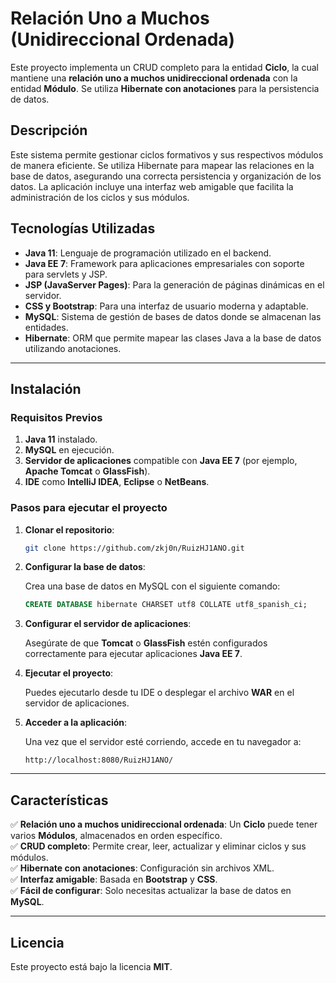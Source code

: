 # **Relación Uno a Muchos (Unidireccional Ordenada)**

Este proyecto implementa un CRUD completo para la entidad **Ciclo**, la cual mantiene una **relación uno a muchos unidireccional ordenada** con la entidad **Módulo**. Se utiliza **Hibernate con anotaciones** para la persistencia de datos.

## **Descripción**
Este sistema permite gestionar ciclos formativos y sus respectivos módulos de manera eficiente. Se utiliza Hibernate para mapear las relaciones en la base de datos, asegurando una correcta persistencia y organización de los datos. La aplicación incluye una interfaz web amigable que facilita la administración de los ciclos y sus módulos.

## **Tecnologías Utilizadas**
- **Java 11**: Lenguaje de programación utilizado en el backend.
- **Java EE 7**: Framework para aplicaciones empresariales con soporte para servlets y JSP.
- **JSP (JavaServer Pages)**: Para la generación de páginas dinámicas en el servidor.
- **CSS y Bootstrap**: Para una interfaz de usuario moderna y adaptable.
- **MySQL**: Sistema de gestión de bases de datos donde se almacenan las entidades.
- **Hibernate**: ORM que permite mapear las clases Java a la base de datos utilizando anotaciones.

---

## **Instalación**

### **Requisitos Previos**
1. **Java 11** instalado.
2. **MySQL** en ejecución.
3. **Servidor de aplicaciones** compatible con **Java EE 7** (por ejemplo, **Apache Tomcat** o **GlassFish**).
4. **IDE** como **IntelliJ IDEA**, **Eclipse** o **NetBeans**.

### **Pasos para ejecutar el proyecto**

1. **Clonar el repositorio**:

   ```bash
   git clone https://github.com/zkj0n/RuizHJ1ANO.git
   ```

2. **Configurar la base de datos**:

   Crea una base de datos en MySQL con el siguiente comando:

   ```sql
   CREATE DATABASE hibernate CHARSET utf8 COLLATE utf8_spanish_ci;
   ```

3. **Configurar el servidor de aplicaciones**:

   Asegúrate de que **Tomcat** o **GlassFish** estén configurados correctamente para ejecutar aplicaciones **Java EE 7**.

4. **Ejecutar el proyecto**:

   Puedes ejecutarlo desde tu IDE o desplegar el archivo **WAR** en el servidor de aplicaciones.

5. **Acceder a la aplicación**:

   Una vez que el servidor esté corriendo, accede en tu navegador a:

   ```text
   http://localhost:8080/RuizHJ1ANO/
   ```

---

## **Características**
✅ **Relación uno a muchos unidireccional ordenada**: Un **Ciclo** puede tener varios **Módulos**, almacenados en orden específico.  
✅ **CRUD completo**: Permite crear, leer, actualizar y eliminar ciclos y sus módulos.  
✅ **Hibernate con anotaciones**: Configuración sin archivos XML.  
✅ **Interfaz amigable**: Basada en **Bootstrap** y **CSS**.  
✅ **Fácil de configurar**: Solo necesitas actualizar la base de datos en **MySQL**.

---

## **Licencia**
Este proyecto está bajo la licencia **MIT**.

